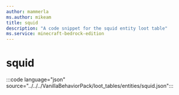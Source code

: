 ```yaml
---
author: mammerla
ms.author: mikeam
title: squid
description: "A code snippet for the squid entity loot table"
ms.service: minecraft-bedrock-edition
---
```


# squid

:::code language="json" source="../../../VanillaBehaviorPack/loot_tables/entities/squid.json":::
